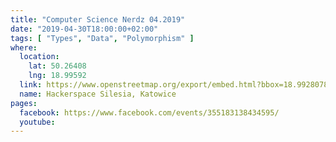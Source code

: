 ```yaml
---
title: "Computer Science Nerdz 04.2019"
date: "2019-04-30T18:00:00+02:00"
tags: [ "Types", "Data", "Polymorphism" ]
where:
  location:
    lat: 50.26408
    lng: 18.99592
  link: https://www.openstreetmap.org/export/embed.html?bbox=18.992807865142826%2C50.263001078887285%2C18.998993039131168%2C50.265159763081904&layer=mapnik&marker=50.264079575913314%2C18.995900452136993
  name: Hackerspace Silesia, Katowice
pages:
  facebook: https://www.facebook.com/events/355183138434595/
  youtube:
---
```


<section>
  <schedule>
    <person-profile
      avatar="marius_rejdak.jpg"
      name="Marius Rejdak"
      bio="Python developer and self-taught sysadmin. Experienced in a lot of environments - from corporate outsourcing to product focused startups. Fascinated with the DevOps movement tries to automate every repeatable process and make the gap between administration and development tighter. Privately large supporter of Linux and FLOSS."
      title="On Understanding Types, Data Abstraction, and Polymorphism"
      abstract="Modern programming languages are becoming increasingly complex and full of features. To get a better understanding of them, it's worth going back to some basics of languge theory: how type systems affect daily programming, what's the elemental difference between using abstract data types and object-oriented programming, or what are the pros & cons of various kinds of polymorphism. Thoose aspects are content of the publication 'On Understanding Types, Data Abstraction, and Polymorphism' by L. Cardelli & P. Wegner, which will be presented during the meeting."
      social='{ "twitter": "https://twitter.com/mariusrejdak", "github": "https://github.com/mariusrejdak", "linkedin": "https://www.linkedin.com/in/mariusrejdak/", "www": "http://lucacardelli.name/papers/onunderstanding.a4.pdf" }'>
    </person-profile>
  </schedule>
</section>

